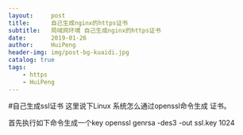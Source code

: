 ```yaml
---
layout:     post
title:      自己生成nginx的https证书
subtitle:   局域网环境 自己生成nginx的https证书
date:       2019-01-26
author:     HuiPeng
header-img: img/post-bg-kuaidi.jpg
catalog: true
tags:
    - https
    - HuiPeng
---
```

#自己生成ssl证书
这里说下Linux 系统怎么通过openssl命令生成 证书。

首先执行如下命令生成一个key
openssl genrsa -des3 -out ssl.key 1024